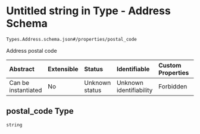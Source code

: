 # Untitled string in Type - Address Schema

```txt
Types.Address.schema.json#/properties/postal_code
```

Address postal code

| Abstract            | Extensible | Status         | Identifiable            | Custom Properties | Additional Properties | Access Restrictions | Defined In                                                                   |
| :------------------ | :--------- | :------------- | :---------------------- | :---------------- | :-------------------- | :------------------ | :--------------------------------------------------------------------------- |
| Can be instantiated | No         | Unknown status | Unknown identifiability | Forbidden         | Allowed               | none                | [Address.schema.json\*](../types/Address.schema.json "open original schema") |

## postal_code Type

`string`

